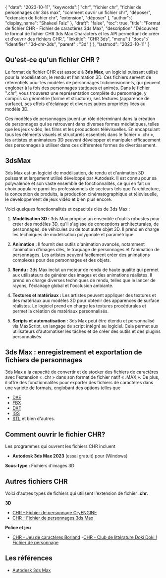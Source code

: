 {
"date": "2023-10-11",
   "keywords":[
"chr",
"fichier chr",
"fichier de personnages chr 3ds max",
"comment ouvrir un fichier chr",
"déposer",
"extension de fichier chr",
"extension",
"déposer"
],
   "author":{
"display_name": "Shakeel Faiz"
},
"draft": "false",
"toc": true,
"title": "Format de fichier CHR - Fichier de caractères 3ds Max",
   "description":"Découvrez le format de fichier CHR 3ds Max Characters et les API permettant de créer et d'ouvrir des fichiers CHR.",
"linktitle": "CHR 3ds",
   "menu":{
      "docs":{
         "identifier":"3d-chr-3ds",
"parent" : "3d"
}
},
"lastmod": "2023-10-11"
}

## Qu'est-ce qu'un fichier CHR ?

Le format de fichier CHR est associé à **3ds Max**, un logiciel puissant utilisé pour la modélisation, le rendu et l'animation 3D. Ces fichiers servent de référentiels pour les modèles de personnages tridimensionnels, qui peuvent englober à la fois des personnages statiques et animés. Dans le fichier ".chr", vous trouverez une représentation complète du personnage, y compris sa géométrie (forme et structure), ses textures (apparence de surface), ses effets d'éclairage et diverses autres propriétés liées au modèle 3D.

Ces modèles de personnages jouent un rôle déterminant dans la création de personnages qui se retrouvent dans diverses formes médiatiques, telles que les jeux vidéo, les films et les productions télévisuelles. En encapsulant tous les éléments visuels et structurels essentiels dans le fichier « .chr », les artistes et animateurs 3D peuvent développer et manipuler efficacement des personnages à utiliser dans ces différentes formes de divertissement.

## 3dsMax

3ds Max est un logiciel de modélisation, de rendu et d'animation 3D puissant et largement utilisé développé par Autodesk. Il est connu pour sa polyvalence et son vaste ensemble de fonctionnalités, ce qui en fait un choix populaire parmi les professionnels de secteurs tels que l'architecture, la conception de produits, la production cinématographique et télévisuelle, le développement de jeux vidéo et bien plus encore.

Voici quelques fonctionnalités et capacités clés de 3ds Max :

1. **Modélisation 3D :** 3ds Max propose un ensemble d'outils robustes pour créer des modèles 3D, qu'il s'agisse de conceptions architecturales, de personnages, de véhicules ou de tout autre objet 3D. Il prend en charge les techniques de modélisation polygonale et paramétrique.
    



2. **Animation :** Il fournit des outils d'animation avancés, notamment l'animation d'images clés, le truquage de personnages et l'animation de personnages. Les artistes peuvent facilement créer des animations complexes pour des personnages et des objets.
    



3. **Rendu :** 3ds Max inclut un moteur de rendu de haute qualité qui permet aux utilisateurs de générer des images et des animations réalistes. Il prend en charge diverses techniques de rendu, telles que le lancer de rayons, l'éclairage global et l'occlusion ambiante.
    



4. **Textures et matériaux :** Les artistes peuvent appliquer des textures et des matériaux aux modèles 3D pour obtenir des apparences de surface réalistes. Le logiciel prend en charge les textures procédurales et permet la création de matériaux personnalisés.
       




5. **Scripts et automatisation :** 3ds Max peut être étendu et personnalisé via MaxScript, un langage de script intégré au logiciel. Cela permet aux utilisateurs d'automatiser les tâches et de créer des outils et des plugins personnalisés.

## 3ds Max : enregistrement et exportation de fichiers de personnages

3ds Max a la capacité de convertir et de stocker des fichiers de caractères avec l'extension « .chr » dans son format de fichier natif « .MAX ». De plus, il offre des fonctionnalités pour exporter des fichiers de caractères dans une variété de formats, englobant des options telles que

- [DAE](/fr/3d/dae/)
- [FBX](/fr/3d/fbx/)
- [DXF](/fr/cad/dxf/)
- [IGS](/fr/cad/igs/)
- [STL](/fr/cad/stl/) et bien d'autres.

## Comment ouvrir le fichier CHR?

Les programmes qui ouvrent les fichiers CHR incluent

- **Autodesk 3ds Max 2023** (essai gratuit) pour (Windows)

**Sous-type :** Fichiers d'images 3D

## Autres fichiers CHR

Voici d'autres types de fichiers qui utilisent l'extension de fichier **.chr**.

**3D**
- [CHR - Fichier de personnage CryENGINE](/fr/3d/chr-cryengine/)
- [CHR - Fichier de personnages 3ds Max](/fr/3d/chr-3ds/)

**Police et jeu**
- [CHR - Jeu de caractères Borland](/fr/font/chr/)
-[CHR - Club de littérature Doki Doki ! Fichier de personnage](/fr/game/chr-doki/)

## Les références
* [Autodesk 3ds Max](https://en.wikipedia.org/wiki/Autodesk_3ds_Max)

